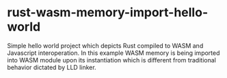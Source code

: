 # rust-wasm-memory-import-hello-world

Simple hello world project which depicts Rust compiled to WASM and Javascript interoperation. In this example WASM memory is being imported into WASM module upon its instantiation which is different from traditional behavior dictated by LLD linker.
